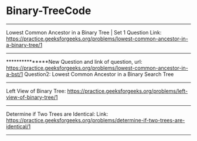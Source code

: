 # Binary-TreeCode
***************************************************************************************
Lowest Common Ancestor in a Binary Tree | Set 1
Question Link:  https://practice.geeksforgeeks.org/problems/lowest-common-ancestor-in-a-binary-tree/1
***************************************************************************************





***************New Question and link of question, url: https://practice.geeksforgeeks.org/problems/lowest-common-ancestor-in-a-bst/1
Question2: Lowest Common Ancestor in a Binary Search Tree


***********************************************************************

Left View of Binary Tree:
https://practice.geeksforgeeks.org/problems/left-view-of-binary-tree/1

**********************************************************************************************************************************************************************
Determine if Two Trees are Identical:
Link:
https://practice.geeksforgeeks.org/problems/determine-if-two-trees-are-identical/1

**********************************************************************************************************************************

